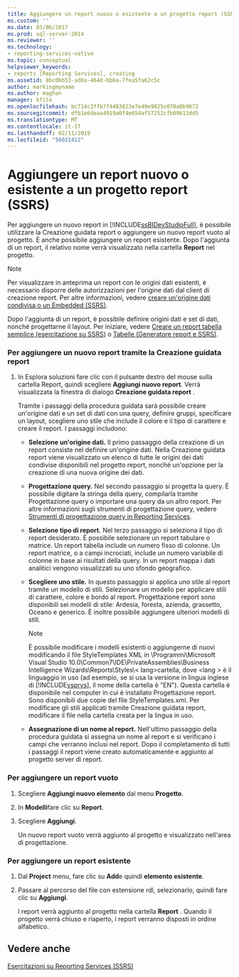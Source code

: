 ```yaml
---
title: Aggiungere un report nuovo o esistente a un progetto report (SSRS) | Microsoft Docs
ms.custom: ''
ms.date: 03/06/2017
ms.prod: sql-server-2014
ms.reviewer: ''
ms.technology:
- reporting-services-native
ms.topic: conceptual
helpviewer_keywords:
- reports [Reporting Services], creating
ms.assetid: 8bc0bb53-ad8a-464d-bb6a-7fea5fa62c5c
author: markingmyname
ms.author: maghan
manager: kfile
ms.openlocfilehash: bc714c2ffb7f4483823e7e49e9825c070a0b9672
ms.sourcegitcommit: dfb1e6deaa4919a0f4e654af57252cfb09613dd5
ms.translationtype: MT
ms.contentlocale: it-IT
ms.lasthandoff: 02/11/2019
ms.locfileid: "56021412"
---
```

# <a name="add-a-new-or-existing-report-to-a-report-project-ssrs"></a>Aggiungere un report nuovo o esistente a un progetto report (SSRS)
  Per aggiungere un nuovo report in [!INCLUDE[ssBIDevStudioFull](../../includes/ssbidevstudiofull-md.md)], è possibile utilizzare la Creazione guidata report o aggiungere un nuovo report vuoto al progetto. È anche possibile aggiungere un report esistente. Dopo l'aggiunta di un report, il relativo nome verrà visualizzato nella cartella **Report** nel progetto.  
  
> [!NOTE]  
>  Per visualizzare in anteprima un report con le origini dati esistenti, è necessario disporre delle autorizzazioni per l'origine dati dal client di creazione report. Per altre informazioni, vedere [creare un'origine dati condivisa o un Embedded &#40;SSRS&#41;](../create-an-embedded-or-shared-data-source-ssrs.md).  
  
 Dopo l'aggiunta di un report, è possibile definire origini dati e set di dati, nonché progettarne il layout. Per iniziare, vedere [Creare un report tabella semplice &#40;esercitazione su SSRS&#41;](../create-a-basic-table-report-ssrs-tutorial.md) o [Tabelle &#40;Generatore report e SSRS&#41;](../report-design/tables-report-builder-and-ssrs.md).  
  
### <a name="to-add-a-new-report-using-the-report-wizard"></a>Per aggiungere un nuovo report tramite la Creazione guidata report  
  
1.  In Esplora soluzioni fare clic con il pulsante destro del mouse sulla cartella Report, quindi scegliere **Aggiungi nuovo report**. Verrà visualizzata la finestra di dialogo **Creazione guidata report** .  
  
     Tramite i passaggi della procedura guidata sarà possibile creare un'origine dati e un set di dati con una query, definire gruppi, specificare un layout, scegliere uno stile che include il colore e il tipo di carattere e creare il report. I passaggi includono:  
  
    -   **Selezione un'origine dati.** Il primo passaggio della creazione di un report consiste nel definire un'origine dati. Nella Creazione guidata report viene visualizzato un elenco di tutte le origini dei dati condivise disponibili nel progetto report, nonché un'opzione per la creazione di una nuova origine dei dati.  
  
    -   **Progettazione query.** Nel secondo passaggio si progetta la query. È possibile digitare la stringa della query, compilarla tramite Progettazione query o importare una query da un altro report. Per altre informazioni sugli strumenti di progettazione query, vedere [Strumenti di progettazione query in Reporting Services](../reporting-services-query-designers.md).  
  
    -   **Selezione tipo di report.** Nel terzo passaggio si seleziona il tipo di report desiderato. È possibile selezionare un report tabulare o matrice. Un report tabella include un numero fisso di colonne. Un report matrice, o a campi incrociati, include un numero variabile di colonne in base ai risultati della query. In un report mappa i dati analitici vengono visualizzati su uno sfondo geografico.  
  
    -   **Scegliere uno stile.** In questo passaggio si applica uno stile al report tramite un modello di stili. Selezionare un modello per applicare stili di carattere, colore e bordo al report. Progettazione report sono disponibili sei modelli di stile: Ardesia, foresta, azienda, grassetto, Oceano e generico. È inoltre possibile aggiungere ulteriori modelli di stili.  
  
        > [!NOTE]  
        >  È possibile modificare i modelli esistenti o aggiungerne di nuovi modificando il file StyleTemplates XML in \Programmi\Microsoft Visual Studio 10.0\Common7\IDE\PrivateAssemblies\Business Intelligence Wizards\Reports\Styles\\< lang\>cartella, dove \<lang > è il linguaggio in uso (ad esempio, se si usa la versione in lingua inglese di [!INCLUDE[vsprvs](../../includes/vsprvs-md.md)], il nome della cartella è "EN"). Questa cartella è disponibile nel computer in cui è installato Progettazione report. Sono disponibili due copie del file StyleTemplates.xml. Per modificare gli stili applicati tramite Creazione guidata report, modificare il file nella cartella creata per la lingua in uso.  
  
    -   **Assegnazione di un nome al report.**  Nell'ultimo passaggio della procedura guidata si assegna un nome al report e si verificano i campi che verranno inclusi nel report. Dopo il completamento di tutti i passaggi il report viene creato automaticamente e aggiunto al progetto server di report.  
  
### <a name="to-add-a-new-blank-report"></a>Per aggiungere un report vuoto  
  
1.  Scegliere **Aggiungi nuovo elemento** dal menu **Progetto**.  
  
2.  In **Modelli**fare clic su **Report**.  
  
3.  Scegliere **Aggiungi**.  
  
     Un nuovo report vuoto verrà aggiunto al progetto e visualizzato nell'area di progettazione.  
  
### <a name="to-add-an-existing-report"></a>Per aggiungere un report esistente  
  
1.  Dal **Project** menu, fare clic su **Add**e quindi **elemento esistente**.  
  
2.  Passare al percorso del file con estensione rdl, selezionarlo, quindi fare clic su **Aggiungi**.  
  
     l report verrà aggiunto al progetto nella cartella **Report** . Quando il progetto verrà chiuso e riaperto, i report verranno disposti in ordine alfabetico.  
  
## <a name="see-also"></a>Vedere anche  
 [Esercitazioni su Reporting Services &#40;SSRS&#41;](../reporting-services-tutorials-ssrs.md)  
  
  
